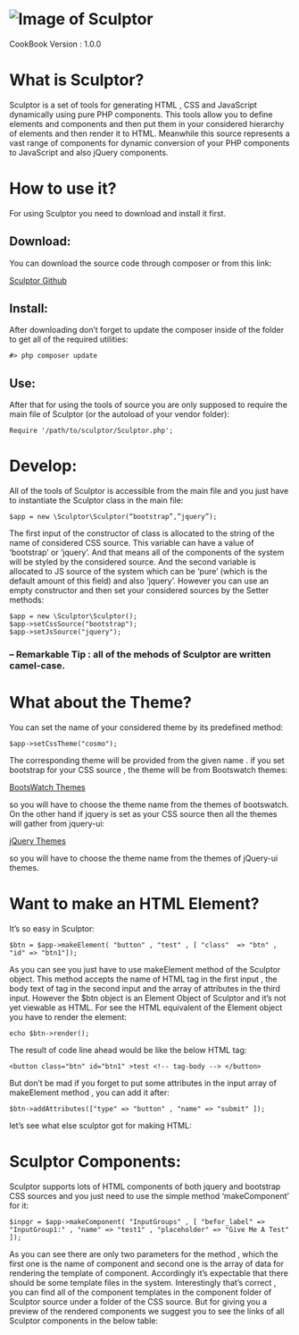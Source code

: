 # ![Image of Sculptor](http://ict-schools.ir/jsschool/web/images/sculptor-logo-small.png)
CookBook Version : 1.0.0

# What is Sculptor?
Sculptor is a set of tools for generating HTML , CSS and JavaScript dynamically using pure PHP components. This tools allow you to define elements and components and then put them in your considered hierarchy of elements and then render it to HTML.
Meanwhile this source represents a vast range of components for dynamic conversion of your PHP components to JavaScript and also jQuery components. 

# How to use it?
For using Sculptor you need to download and install it first.

## Download:
You can download the source code through composer or from this link:

[Sculptor Github](https://github.com/ali-souri/sculptor)

## Install:
After downloading don’t forget to update the composer inside of the folder to get all of the required utilities:

`#> php composer update`

## Use:
After that for using the tools of source you are only supposed to require the main file of Sculptor (or the autoload of your vendor folder):

`Require '/path/to/sculptor/Sculptor.php';`

# Develop:
All of the tools of Sculptor is accessible from the main file and you just have to instantiate the Sculptor class in the main file:

`$app = new \Sculptor\Sculptor(“bootstrap”,”jquery”);`

The first input of the constructor of class is allocated to the string of the name of considered CSS source. This variable can have a value of ‘bootstrap’ or ‘jquery’. And that means all of the components of the system will be styled by the considered source. And the second variable is allocated to JS source of the system which can be ‘pure’ (which is the default amount of this field) and also ‘jquery’. However you can use an empty constructor and then set your considered sources by the Setter methods:

```
$app = new \Sculptor\Sculptor();
$app->setCssSource("bootstrap");
$app->setJsSource("jquery");
```

### – Remarkable Tip  : all of the mehods of Sculptor are written camel-case.

# What about the Theme? 
You can set the name of your considered theme by its predefined method:

`$app->setCssTheme("cosmo");`

The corresponding theme will be provided from the given name  . if you set bootstrap for your CSS source , the theme will be from Bootswatch themes:

[BootsWatch Themes](http://bootswatch.com/)

so you will have to choose the theme name from the themes of bootswatch. On the other hand if jquery is set as your CSS source then all the themes will gather from jquery-ui:

[jQuery Themes](http://jqueryui.com/themeroller/)

so you will have to choose the theme name from the themes of jQuery-ui themes.

# Want to make an HTML Element?
It’s so easy in Sculptor:

`$btn = $app->makeElement( "button" , "test" , [ "class"  => "btn" , "id" => "btn1"]);`

As you can see you just have to use makeElement method of the Sculptor object. This method accepts the name of HTML tag in the first input , the body text of tag in the second input and the array of attributes in the third input. However the $btn object is an Element Object of Sculptor and it’s not yet viewable as HTML. For see the HTML equivalent of the Element object you have to render the element:

`echo $btn->render();`

The result of code line ahead would be like the below HTML tag:

`<button class="btn" id="btn1" >test <!-- tag-body --> </button>`

But don’t be mad if you forget to put some attributes in the input array of makeElement method , you can add it after:

`$btn->addAttributes(["type" => "button" , "name" => "submit" ]);`

let’s see what else sculptor got for making HTML:

# Sculptor Components: 
Sculptor supports lots of HTML components of both jquery and bootstrap CSS sources and you just need to use the simple method ‘makeComponent’ for it:

`$inpgr = $app->makeComponent( "InputGroups" , [ "befor_label" => "InputGroup1:" , "name" => "test1" , "placeholder" => "Give Me A Test" ]);`

As you can see there are only two parameters for the method , which the first one is the name of component and second one is the array of data for rendering the template of component.
Accordingly it’s expectable that there should be some template files in the system. Interestingly that’s correct , you can find all of the component templates in the component folder of Sculptor source under a folder of the CSS source. But for giving you a preview of the rendered components we suggest you to see the links of all Sculptor components in the below table:
